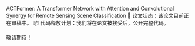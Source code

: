 ACTFormer: A Transformer Network with Attention and Convolutional Synergy for Remote Sensing Scene Classification
📌 论文状态：该论文目前正在审稿中。
📦 代码释放计划：我们将在论文被接受后，公开完整代码。

敬请期待！
